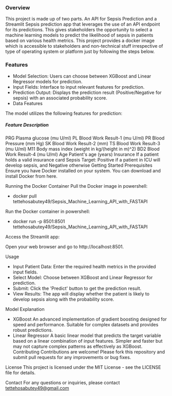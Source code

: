 

### Overview
This project is made up of two parts. An API for Sepsis Prediction and a Streamlit Sepsis prediction app that leverages the use of an API endpoint for its predictions. This gives stakeholders the opportunity to select a machine learning models to predict the likelihood of sepsis in patients based on various health metrics. This project provides a docker image which is accessible to stakeholders and non-technical stuff irrespective of type of operating system or platform just by following the steps below. 

### Features
- Model Selection: Users can choose between XGBoost and Linear Regressor models for prediction.
- Input Fields: Interface to input relevant features for prediction.
- Prediction Output: Displays the prediction result (Positive/Negative for sepsis) with an associated probability score.
- Data Features

The model utilizes the following features for prediction:

##### Feature	Description
PRG	Plasma glucose (mu U/ml)
PL	Blood Work Result-1 (mu U/ml)
PR	Blood Pressure (mm Hg)
SK	Blood Work Result-2 (mm)
TS	Blood Work Result-3 (mu U/ml)
M11	Body mass index (weight in kg/(height in m)^2)
BD2	Blood Work Result-4 (mu U/ml)
Age	Patient's age (years)
Insurance	If a patient holds a valid insurance card
Sepsis	Target: Positive if a patient in ICU will develop sepsis, and Negative otherwise
Getting Started
Prerequisites
Ensure you have Docker installed on your system. You can download and install Docker from here.

Running the Docker Container
Pull the Docker image in powershell:
- docker pull tettehosabutey49/Sepsis_Machine_Learning_API_with_FASTAPI

Run the Docker container in powershell:

- docker run -p 8501:8501 tettehosabutey49/Sepsis_Machine_Learning_API_with_FASTAPI

Access the Streamlit app:

Open your web browser and go to http://localhost:8501.

Usage
- Input Patient Data: Enter the required health metrics in the provided input fields.
- Select Model: Choose between XGBoost and Linear Regressor for prediction.
- Submit: Click the 'Predict' button to get the prediction result.
- View Results: The app will display whether the patient is likely to develop sepsis along with the probability score.

Model Explanation
- XGBoost
An advanced implementation of gradient boosting designed for speed and performance.
Suitable for complex datasets and provides robust predictions.
- Linear Regressor
A basic linear model that predicts the target variable based on a linear combination of input features.
Simpler and faster but may not capture complex patterns as effectively as XGBoost.
Contributing
Contributions are welcome! Please fork this repository and submit pull requests for any improvements or bug fixes.

License
This project is licensed under the MIT License - see the LICENSE file for details.

Contact
For any questions or inquiries, please contact tettehosabutey49@gmail.com
